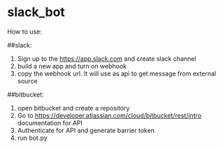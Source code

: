 # slack_bot

How to use:

##slack:

1. Sign up to the https://app.slack.com and create slack channel
2. build a new app and turn on webhook
2. copy the webhook url. It will use as api to get message from external source


##bitbucket:

1. open bitbucket and create a repository
2. Go to https://developer.atlassian.com/cloud/bitbucket/rest/intro documentation for API
2. Authenticate for API and generate barrier token
3. run bot.py
